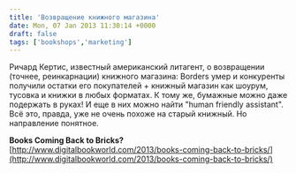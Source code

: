 ```yaml
---
title: 'Возвращение книжного магазина'
date: Mon, 07 Jan 2013 11:30:14 +0000
draft: false
tags: ['bookshops','marketing']
---
```


Ричард Кертис, известный американский литагент, о возвращении (точнее, реинкарнации) книжного магазина: Borders умер и конкуренты получили остатки его покупателей + книжный магазин как шоурум, тусовка и книжки в любых форматах. К тому же, бумажные можно даже подержать в руках! И еще в них можно найти "human friendly assistant". Всё это, правда, уже не очень похоже на старый книжный. Но направление понятное.

**Books Coming Back to Bricks?** [http://www.digitalbookworld.com/2013/books-coming-back-to-bricks/](http://www.digitalbookworld.com/2013/books-coming-back-to-bricks/)